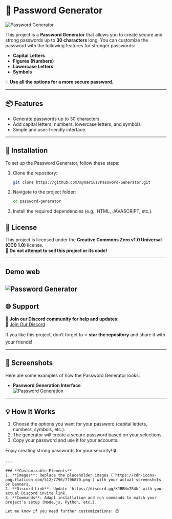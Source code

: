 # 🔐 Password Generator

![Password Generator](https://cdn-icons-png.flaticon.com/512/7796/7796870.png)

This project is a **Password Generator** that allows you to create secure and strong passwords up to **30 characters** long. You can customize the password with the following features for stronger passwords:

- **Capital Letters**  
- **Figures (Numbers)**  
- **Lowercase Letters**  
- **Symbols**

💡 **Use all the options for a more secure password.**

---

## 📦 Features
- Generate passwords up to 30 characters.
- Add capital letters, numbers, lowercase letters, and symbols.
- Simple and user-friendly interface.

---

## 🚀 Installation
To set up the Password Generator, follow these steps:

1. Clone the repository:
   ```bash
   git clone https://github.com/mymarius/Password-Generator.git
   ```

2. Navigate to the project folder:
   ```bash
   cd password-generator
   ```

3. Install the required dependencies (e.g., HTML, JAVASCRIPT, etc.).



## 🌟 License
This project is licensed under the **Creative Commons Zero v1.0 Universal (CC0 1.0)** license.  
📜 **Do not attempt to sell this project or its code!**

---

## Demo web
![Password Generator](https://password-generator1.glitch.me/)
---

## 🌐 Support
💬 **Join our Discord community for help and updates:**  
🔗 [Join Our Discord](https://discord.gg/XJBBNx7R4k)  

If you like this project, don’t forget to ⭐ **star the repository** and share it with your friends!

---

## 📸 Screenshots
Here are some examples of how the Password Generator looks:

- **Password Generation Interface**  
  ![Password Generation](https://cdn-icons-png.flaticon.com/512/7796/7796870.png)

---

## 💡 How It Works
1. Choose the options you want for your password (capital letters, numbers, symbols, etc.).
2. The generator will create a secure password based on your selections.
3. Copy your password and use it for your accounts.

Enjoy creating strong passwords for your security! 🔒
```
---

### **Customizable Elements**
1. **Images**: Replace the placeholder images (`https://cdn-icons-png.flaticon.com/512/7796/7796870.png`) with your actual screenshots or banners.
2. **Discord Link**: Update `https://discord.gg/XJBBNx7R4k` with your actual Discord invite link.
3. **Commands**: Adapt installation and run commands to match your project’s setup (Node.js, Python, etc.).

Let me know if you need further customizations! 😊
